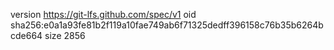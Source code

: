 version https://git-lfs.github.com/spec/v1
oid sha256:e0a1a93fe81b2f119a10fae749ab6f71325dedff396158c76b35b6264bcde664
size 2856
